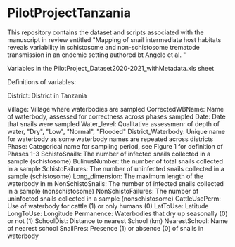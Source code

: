 # PilotProjectTanzania
This repository contains the dataset and scripts associated with the manuscript in review entitled "Mapping of snail intermediate host habitats reveals variability in schistosome and non-schistosome trematode transmission in an endemic setting authored bt Angelo et al. "

Variables in the PilotProject_Dataset2020-2021_withMetadata.xls sheet

Definitions of variables:	
	
District:	District in Tanzania

Village:	Village where waterbodies are sampled
CorrectedWBName:	Name of waterbody, assessed for correctness across phases sampled
Date:	Date that snails were sampled
Water_level:	Qualitative assessmenr of depth of water, "Dry", "Low", "Normal", "Flooded"
District_Waterbody:	Unique name for waterbody as some waterbody names are repeated across districts
Phase:	Categorical name for sampling period, see Figure 1 for definition of Phases 1-3
SchistoSnails:	The number of infected snails collected in a sample (schistosome)
BulinusNumber:	the number of total snails collected in a sample
SchistoFailures:	The number of uninfected snails collected in a sample (schistosome)
Long_dimension:	The maximum length of the waterbody in m
NonSchistoSnails:	The number of infected snails collected in a sample (nonschistosome)
NonSchistoFailures:	The number of uninfected snails collected in a sample (nonschistosome)
CattleUsePerm:	Use of waterbody for cattle (1) or only humans (0)
LatToUse:	Latitude
LongToUse:	Longitude
Permanence:	Waterbodies that dry up seasonally (0) or not (1)
SchoolDist:	Distance to nearest School (km)
NearestSchool:	Name of nearest school
SnailPres:	Presence (1) or absence (0) of snails in waterbody
